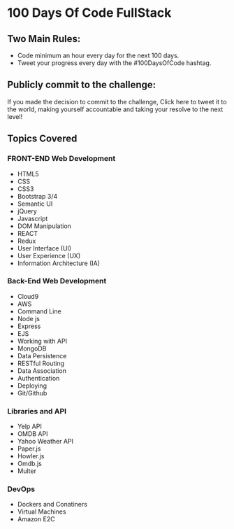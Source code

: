 # 100 Days Of Code FullStack

## Two Main Rules:
* Code minimum an hour every day for the next 100 days.
* Tweet your progress every day with the #100DaysOfCode hashtag.

## Publicly commit to the challenge:
If you made the decision to commit to the challenge, Click here to tweet it
to the world, making yourself accountable and taking your resolve to the next level!

## Topics Covered
### FRONT-END Web Development
* HTML5
* CSS
* CSS3
* Bootstrap 3/4
* Semantic UI
* jQuery
* Javascript
* DOM Manipulation
* REACT
* Redux
* User Interface (UI)
* User Experience (UX)
* Information Architecture (IA)

### Back-End Web Development
* Cloud9
* AWS
* Command Line
* Node js
* Express
* EJS
* Working with API
* MongoDB
* Data Persistence
* RESTful Routing
* Data Association
* Authentication
* Deploying
* Git/Github

### Libraries and API
* Yelp API
* OMDB API
* Yahoo Weather API
* Paper.js
* Howler.js
* Omdb.js
* Multer

### DevOps
* Dockers and Conatiners 
* Virtual Machines
* Amazon E2C
